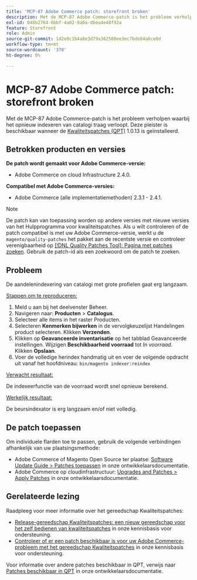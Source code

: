 ```yaml
---
title: 'MCP-87 Adobe Commerce patch: storefront broken'
description: Met de MCP-87 Adobe Commerce-patch is het probleem verholpen waarbij het opnieuw indexeren van catalogi traag verloopt. Deze patch is beschikbaar wanneer [Quality Patches Tool (QPT)] (/help/announcements/adobe-commerce-announcements/magento-quality-patches-released-new-tool-to-self-serve-quality-patches.md) 1.0.13 is geïnstalleerd.
exl-id: 048b2764-6bbf-4a02-9a0a-dbea4e48f92a
feature: Storefront
role: Admin
source-git-commit: 1d2e0c1b4a8e3d79a362500ee3ec7bde84a6ce0d
workflow-type: tm+mt
source-wordcount: '370'
ht-degree: 0%

---
```


# MCP-87 Adobe Commerce patch: storefront broken

Met de MCP-87 Adobe Commerce-patch is het probleem verholpen waarbij het opnieuw indexeren van catalogi traag verloopt. Deze pleister is beschikbaar wanneer de [Kwaliteitspatches (QPT)](/help/announcements/adobe-commerce-announcements/magento-quality-patches-released-new-tool-to-self-serve-quality-patches.md) 1.0.13 is geïnstalleerd.

## Betrokken producten en versies

**De patch wordt gemaakt voor Adobe Commerce-versie:**

* Adobe Commerce on cloud Infrastructure 2.4.0.

**Compatibel met Adobe Commerce-versies:**

* Adobe Commerce (alle implementatiemethoden) 2.3.1 - 2.4.1.

>[!NOTE]
>
>De patch kan van toepassing worden op andere versies met nieuwe versies van het Hulpprogramma voor kwaliteitspatches. Als u wilt controleren of de patch compatibel is met uw Adobe Commerce-versie, werkt u de `magento/quality-patches` het pakket aan de recentste versie en controleer verenigbaarheid op [[!DNL Quality Patches Tool]: Pagina met patches zoeken](https://devdocs.magento.com/quality-patches/tool.html#patch-grid). Gebruik de patch-id als een zoekwoord om de patch te zoeken.

## Probleem

De aandelenindexering van catalogi met grote profielen gaat erg langzaam.

<u>Stappen om te reproduceren:</u>

1. Meld u aan bij het deelvenster Beheer.
1. Navigeren naar: **Producten** > **Catalogus**.
1. Selecteer alle items in het raster Producten.
1. Selecteren **Kenmerken bijwerken** in de vervolgkeuzelijst Handelingen product selecteren. Klikken **Verzenden**.
1. Klikken op **Geavanceerde inventarisatie** op het tabblad Geavanceerde instellingen. Wijzigen **Beschikbaarheid voorraad** tot *In voorraad*. Klikken **Opslaan**.
1. Voer de volledige herindex handmatig uit en voer de volgende opdracht uit vanaf het hoofdniveau: `bin/magento indexer:reindex`

<u>Verwacht resultaat:</u>

De indexeerfunctie van de voorraad wordt snel opnieuw berekend.

<u>Werkelijk resultaat:</u>

De beursindexator is erg langzaam en/of niet volledig.

## De patch toepassen

Om individuele flarden toe te passen, gebruik de volgende verbindingen afhankelijk van uw plaatsingsmethode:

* Adobe Commerce of Magento Open Source ter plaatse: [Software Update Guide > Patches toepassen](https://devdocs.magento.com/guides/v2.4/comp-mgr/patching/mqp.html) in onze ontwikkelaarsdocumentatie.
* Adobe Commerce op cloudinfrastructuur: [Upgrades and Patches > Apply Patches](https://devdocs.magento.com/cloud/project/project-patch.html) in onze ontwikkelaarsdocumentatie.

## Gerelateerde lezing

Raadpleeg voor meer informatie over het gereedschap Kwaliteitspatches:

* [Release-gereedschap Kwaliteitspatches: een nieuw gereedschap voor het zelf bedienen van kwaliteitspatches](/help/announcements/adobe-commerce-announcements/magento-quality-patches-released-new-tool-to-self-serve-quality-patches.md) in onze kennisbasis voor ondersteuning.
* [Controleer of er een patch beschikbaar is voor uw Adobe Commerce-probleem met het gereedschap Kwaliteitspatches](/help/support-tools/patches-available-in-qpt-tool/check-patch-for-magento-issue-with-magento-quality-patches.md) in onze kennisbasis voor ondersteuning.

Voor informatie over andere patches beschikbaar in QPT, verwijs naar [Patches beschikbaar in QPT](https://devdocs.magento.com/quality-patches/tool.html#patch-grid) in onze ontwikkelaarsdocumentatie.
